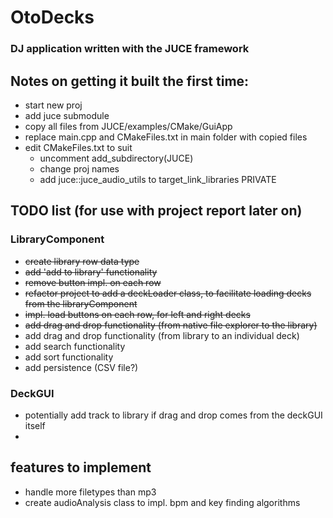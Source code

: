 # OtoDecks

### DJ application written with the JUCE framework

## Notes on getting it built the first time:
- start new proj
- add juce submodule
- copy all files from JUCE/examples/CMake/GuiApp
- replace main.cpp and CMakeFiles.txt in main folder with copied files
- edit CMakeFiles.txt to suit 
  - uncomment add_subdirectory(JUCE)
  - change proj names
  - add juce::juce_audio_utils to target_link_libraries PRIVATE

## TODO list (for use with project report later on)

### LibraryComponent
- ~~create library row data type~~
- ~~add 'add to library' functionality~~
- ~~remove button impl. on each row~~
- ~~refactor project to add a deckLoader class, to facilitate loading decks from the libraryComponent~~
- ~~impl. load buttons on each row, for left and right decks~~
- ~~add drag and drop functionality (from native file explorer to the library)~~
- add drag and drop functionality (from library to an individual deck)
- add search functionality
- add sort functionality
- add persistence (CSV file?)

### DeckGUI
- potentially add track to library if drag and drop comes from the deckGUI itself
- 

## features to implement
- handle more filetypes than mp3
- create audioAnalysis class to impl. bpm and key finding algorithms